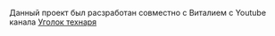 Данный проект был расзработан совместно с Виталием с Youtube канала  <a href="https://www.youtube.com/channel/UCzI016x7MItBtQCJiSWI7yA" target="_blank">Уголок технаря</a>
